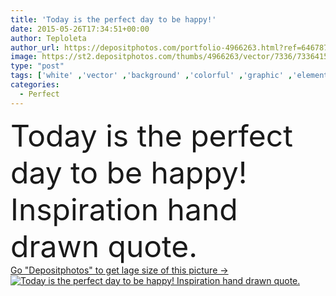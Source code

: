 ```yaml
---
title: 'Today is the perfect day to be happy!'
date: 2015-05-26T17:34:51+00:00
author: Teploleta
author_url: https://depositphotos.com/portfolio-4966263.html?ref=64678756
image: https://st2.depositphotos.com/thumbs/4966263/vector/7336/73364157/api_thumb_450.jpg?forcejpeg=true
type: "post"
tags: ['white' ,'vector' ,'background' ,'colorful' ,'graphic' ,'element' ,'illustration' ,'design' ,'paper' ,'isolated' ,'day' ,'decoration' ,'happy' ,'bright' ,'art' ,'happiness' ,'texture' ,'life' ,'card' ,'frame' ,'retro' ,'banner' ,'hand' ,'watercolor' ,'ink' ,'paint' ,'inspiration' ,'concept' ,'painted' ,'message' ,'text' ,'letter' ,'god' ,'drawing' ,'template' ,'calligraphic' ,'perfect' ,'thinking' ,'motivation' ,'positive' ,'good' ,'poster' ,'words' ,'quote' ,'inspirational' ,'typographic' ,'motivational' ,'saying' ,'proverb' ,'lettering' ]
categories: 
  - Perfect
---
```

<div aling="center">
            <font size="60"> Today is the perfect day to be happy! Inspiration hand drawn quote.</font>   
</div>
<div>
    <a href='https://depositphotos.com/73364157/stock-illustration-today-is-the-perfect-day.html?ref=64678756' target=_blank > Go "Depositphotos" to get lage size of this picture ->
        <img href='https://depositphotos.com/73364157/stock-illustration-today-is-the-perfect-day.html?ref=64678756' src='https://st2.depositphotos.com/4966263/7336/v/950/depositphotos_73364157-stock-illustration-today-is-the-perfect-day.jpg?forcejpeg=true' alt='Today is the perfect day to be happy! Inspiration hand drawn quote.' >
    </a>
</div>
